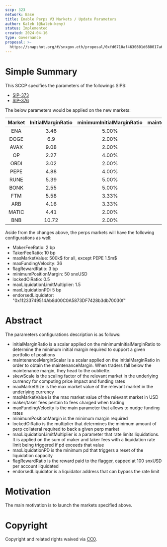 ```yaml
---
sccp: 323
network: Base
title: Enable Perps V3 Markets / Update Parameters
author: Kaleb (@kaleb-keny)
status: Implemented
created: 2024-04-16
type: Governance
proposal: >-
  https://snapshot.org/#/snxgov.eth/proposal/0xfd6710af4630801d680017a6eeea8b16785f3d84dd23e821dca999ba8eece997
---
```


# Simple Summary

This SCCP specifies the parameters of the followings SIPS:
- [SIP-373](https://sips.synthetix.io/sips/sip-373/) 
- [SIP-376](https://sips.synthetix.io/sips/sip-376/) 

The below parameters would be applied on the new markets:

| **Market** | **InitialMarginRatio** | **minimumInitialMarginRatio** | **maintenanceMarginScalar** |   **skewScale**   | **maxMarketSize** |
|:----------:|:----------------------:|:-----------------------------:|:---------------------------:|:-----------------:|:-----------------:|
|     ENA    |          3.46          |             5.00%             |             0.38            |     25,500,000    |      676,000      |
|    DOGE    |           6.9          |             2.00%             |             0.3             |    789,000,000    |     4,200,000     |
|    AVAX    |          9.08          |             2.00%             |             0.36            |     1,250,000     |       19,000      |
|     OP     |          2.27          |             4.00%             |             0.38            |     16,000,000    |      300,000      |
|    ORDI    |          3.02          |             2.00%             |             0.38            |      870,000      |       15,000      |
|    PEPE    |          4.88          |             4.00%             |             0.43            | 8,400,000,000,000 |  360,000,000,000  |
|    RUNE    |           5.39         |             5.00%             |             0.36            |      2,000,000    |       94,300      |
|    BONK    |           2.55         |             5.00%             |             0.37            |  800,000,000,000  |   45,000,000,000  |
|     FTM    |          5.58          |             3.33%             |             0.38            |     59,000,000    |      965,000      |
|     ARB    |          4.16          |             3.33%             |             0.38            |     41,000,000    |      565,000      |
|    MATIC   |          4.41          |             2.00%             |             0.26            |     84,000,000    |      940,000      |
|     BNB    |          10.72         |             2.00%             |             0.35            |      250,000      |      1,200        |


Aside from the changes above, the perps markets will have the following configurations as well:
- MakerFeeRatio: 2 bp
- TakerFeeRatio: 10 bp
- maxMarketValue: 500k$ for all, except PEPE 1.5m$
- maxFundingVelocity: 36
- flagRewardRatio: 3 bp
- minimumPositionMargin: 50 snxUSD
- lockedOiRatio: 0.5
- maxLiquidationLimitMultiplier: 1.5
- maxLiquidationPD: 5 bp
- endorsedLiquidator: "0x11233749514Ab8d00C0A5873DF7428b3db70030f"

# Abstract

The parameters configurations description is as follows:
- initialMarginRatio is a scalar applied on the minimumInitialMarginRatio to determine the minimum initial margin required to support a given portfolio of positions
- maintenanceMarginScalar is a scalar applied on the initialMarginRatio in order to obtain the maintenanceMargin. When traders fall below the maintenance margin, they head to the oubliette.
- skewScale is the scaling factor of the relevant market in the underlying currency for computing price impact and funding rates
- maxMarketSize is the max market value of the relevant market in the underlying currency
- maxMarketValue is the max market value of the relevant market in USD
- maker/taker fees pertain to fees charged when trading
- maxFundingVelocity is the main parameter that allows to nudge funding rates
- minimumPositionMargin is the minimum margin required
- lockedOiRatio is the multiplier that determines the minimum amount of perp collateral required to back a given perp market
- maxLiquidationLimitMultiplier is a parameter that rate limits liquidations. It is applied on the sum of maker and taker fees with a liquidation rate limit being triggered if pd exceeds that value
- maxLiquidationPD is the minimum pd that triggers a reset of the liquidation capacity
- flagRewardRatio is the reward paid to the flagger, capped at 100 snxUSD per account liquidated
- endorsedLiquidator is a liquidator address that can bypass the rate limit

# Motivation

The main motivation is to  launch the markets specified above.

# Copyright

Copyright and related rights waived via [CC0](https://creativecommons.org/publicdomain/zero/1.0/).


